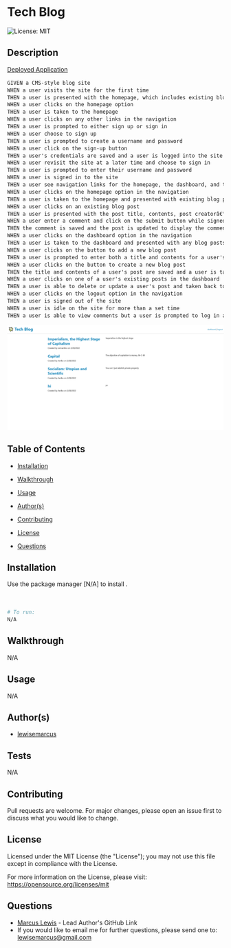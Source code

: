 # Tech Blog

![License: MIT ](https://img.shields.io/badge/License-MIT-informational)

## Description

[Deployed Application](https://agile-dawn-55678.herokuapp.com/)

```md
GIVEN a CMS-style blog site
WHEN a user visits the site for the first time
THEN a user is presented with the homepage, which includes existing blog posts if any have been posted; navigation links for the homepage and the dashboard; and the option to log in
WHEN a user clicks on the homepage option
THEN a user is taken to the homepage
WHEN a user clicks on any other links in the navigation
THEN a user is prompted to either sign up or sign in
WHEN a user choose to sign up
THEN a user is prompted to create a username and password
WHEN a user click on the sign-up button
THEN a user's credentials are saved and a user is logged into the site
WHEN a user revisit the site at a later time and choose to sign in
THEN a user is prompted to enter their username and password
WHEN a user is signed in to the site
THEN a user see navigation links for the homepage, the dashboard, and the option to log out
WHEN a user clicks on the homepage option in the navigation
THEN a user is taken to the homepage and presented with existing blog posts that include the post title and the date created
WHEN a user clicks on an existing blog post
THEN a user is presented with the post title, contents, post creatorâ€™s username, and date created for that post and have the option to leave a comment
WHEN a user enter a comment and click on the submit button while signed in
THEN the comment is saved and the post is updated to display the comment, the comment creatorâ€™s username, and the date created
WHEN a user clicks on the dashboard option in the navigation
THEN a user is taken to the dashboard and presented with any blog posts a user has already created and the option to add a new blog post
WHEN a user clicks on the button to add a new blog post
THEN a user is prompted to enter both a title and contents for a user's blog post
WHEN a user clicks on the button to create a new blog post
THEN the title and contents of a user's post are saved and a user is taken back to an updated dashboard with a user's new blog post
WHEN a user clicks on one of a user's existing posts in the dashboard
THEN a user is able to delete or update a user's post and taken back to an updated dashboard
WHEN a user clicks on the logout option in the navigation
THEN a user is signed out of the site
WHEN a user is idle on the site for more than a set time
THEN a user is able to view comments but a user is prompted to log in again before a user can add, update, or delete comments
```

![Image of website homepage](Assets/techblog.png)

## Table of Contents

- [Installation](#installation)

- [Walkthrough](#walkthrough)

- [Usage](#usage)

- [Author(s)](#authors)

- [Contributing](#contributing)

- [License](#license)

- [Questions](#questions)

## Installation

Use the package manager [N/A] to install .

```bash


# To run:
N/A

```

## Walkthrough

N/A

## Usage

N/A

## Author(s)

- [lewisemarcus](https://github.com/lewisemarcus)

## Tests

N/A

## Contributing

Pull requests are welcome. For major changes, please open an issue first to discuss what you would like to change.

## License

Licensed under the MIT License (the "License"); you may not use this file except in compliance with the License.

For more information on the License, please visit: https://opensource.org/licenses/mit

## Questions

- [Marcus Lewis](https://github.com/lewisemarcus) - Lead Author's GitHub Link
- If you would like to email me for further questions, please send one to: <lewisemarcus@gmail.com>
